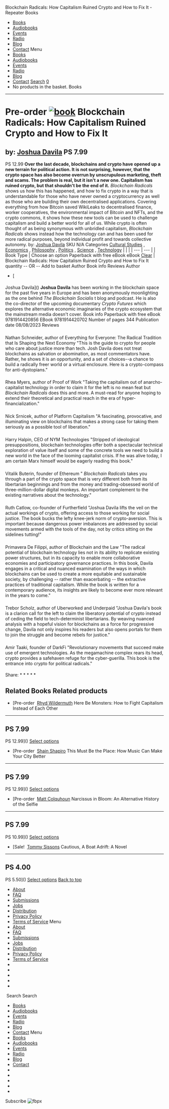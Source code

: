 Blockchain Radicals: How Capitalism Ruined Crypto and How to Fix It - Repeater Books
[![]()]()
* [Books]()
* [Audiobooks](/audiobooks/)
* [Events](/meetup-event/)
* [Radio]()
* [Blog]()
* [Contact]()
Menu
* [Books]()
* [Audiobooks](/audiobooks/)
* [Events](/meetup-event/)
* [Radio]()
* [Blog]()
* [Contact]()
[Search](#elementor-action%3Aaction%3Dpopup%3Aopen%26settings%3DeyJpZCI6IjI4Mjc4IiwidG9nZ2xlIjpmYWxzZX0%3D)
[0]()
* No products in the basket.
Books
-------
Pre-order
[![book]()]()
Blockchain Radicals: How Capitalism Ruined Crypto and How to Fix It
=====================================================================
by:
[Joshua Davila]()
PS
7.99
-
PS
12.99
**Over the last decade, blockchains and crypto have opened up a new terrain for political action. It is not surprising, however, that the crypto space has also become overrun by unscrupulous marketing, theft and scams. The problem is real, but it isn't a new one. Capitalism has ruined crypto, but that shouldn't be the end of it.**
*Blockchain Radicals*
shows us how this has happened, and how to fix crypto in a way that is understandable for those who have never owned a cryptocurrency as well as those who are building their own decentralised applications. Covering everything from how Bitcoin saved WikiLeaks to decentralised finance, worker cooperatives, the environmental impact of
Bitcoin and NFTs, and the crypto commons, it shows how these new tools can be used to challenge capitalism and build a better world for all of us.
While crypto is often thought of as being synonymous with unbridled capitalism,
*Blockchain Radicals*
shows instead how the technology can and has been used for more radical purposes, beyond individual profit and towards collective autonomy.
by:
[Joshua Davila]()
SKU
N/A
Categories
[Cultural Studies]()
,
[Economics]()
,
[Philosophy]()
,
[Politics]()
,
[Science]()
,
[Technology]()
| | |
| --- | --- |
|
Book Type
|
Choose an option
Paperback with free eBook
eBook
[Clear](#) |
Blockchain Radicals: How Capitalism Ruined Crypto and How to Fix It quantity
-- OR --
Add to basket
Author
Book info
Reviews
Author
* [![]()
####
Joshua Davila]()
**Joshua Davila**
has been working in the blockchain space for the past five years in Europe and has been anonymously moonlighting as the one behind
*The Blockchain Socialis*
t blog and podcast. He is also the co-director of the upcoming documentary
*Crypto Futures*
which explores the alternative economic imaginaries of the crypto ecosystem that the mainstream media doesn't cover.
Book info
Paperback with free eBook
9781914420856
EBook
9781914420702
Number of pages
344
Publication date
08/08/2023
Reviews
###
Nathan Schneider, author of Everything for Everyone: The Radical Tradition that Is Shaping the Next Economy
"This is the guide to crypto for people who care about justice more than tech. Josh Davila does not treat blockchains as salvation or abomination, as most commentators have. Rather, he shows it is an opportunity, and a set of choices--a chance to build a radically freer world or a virtual enclosure. Here is a crypto-compass for anti-dystopians."
###
Rhea Myers, author of Proof of Work
"Taking the capitalism out of anarcho-capitalist technology in order to claim it for the left is no mean feat but
*Blockchain Radicals*
does this and more. A must-read for anyone hoping to extend their theoretical and practical reach in the era of hyper-financialization."
###
Nick Srnicek, author of Platform Capitalism
"A fascinating, provocative, and illuminating view on blockchains that makes a strong case for taking them seriously as a possible tool of liberation."
###
Harry Halpin, CEO of NYM Technologies
"Stripped of ideological presuppositions, blockchain technologies offer both a spectacular technical exploration of value itself and some of the concrete tools we need to build a new world in the face of the looming capitalist crisis. If he was alive today, I am certain Marx himself would be eagerly reading this book."
###
Vitalik Buterin, founder of Ethereum
"
*Blockchain Radicals*
takes you through a part of the crypto space that is very different both from its libertarian beginnings and from the money and trading-obsessed world of three-million-dollar digital monkeys. An important complement to the existing narratives about the technology."
###
Ruth Catlow, co-founder of Furtherfield
"Joshua Davila lifts the veil on the actual workings of crypto, offering access to those working for social justice. The book bucks the lefty knee-jerk norm of crypto-aversion. This is important because dangerous power imbalances are addressed by social movements armed with the tools of the day, not by critics sitting on the sidelines tutting!"
###
Primavera De Filippi, author of Blockchain and the Law
"The radical potential of blockchain technology lies not in its ability to replicate existing power structures, but in its capacity to enable more collaborative economies and participatory governance practices. In this book, Davila engages in a critical and nuanced examination of the ways in which blockchains can be used to create a more equitable and sustainable society, by challenging -- rather than exacerbating -- the extractive practices of traditional capitalism. While the book is written for a contemporary audience, its insights are likely to become ever more relevant in the years to come."
###
Trebor Scholz, author of Uberworked and Underpaid
"Joshua Davila's book is a clarion call for the left to claim the liberatory potential of crypto instead of ceding the field to tech-determinist libertarians. By weaving nuanced analysis with a hopeful vision for blockchains as a force for progressive change, Davila not only inspires his readers but also opens portals for them to join the struggle and become rebels for justice."
###
Amir Taaki, founder of DarkFi
"Revolutionary movements that succeed make use of emergent technologies. As the megamachine complex rears its head, crypto provides a safehaven refuge for the cyber-guerilla. This book is the entrance into crypto for political radicals."
####
Share:
*
*
*
*
*
###
Related Books
Related products
------------------
* [Pre-order
![]()
[Rhyd Wildermuth]()
Here Be Monsters: How to Fight Capitalism Instead of Each Other
-----------------------------------------------------------------
PS
7.99
-
PS
12.99]()
[Select options]()
* [Pre-order
![]()
[Shain Shapiro]()
This Must Be the Place: How Music Can Make Your City Better
-------------------------------------------------------------
PS
7.99
-
PS
12.99]()
[Select options]()
* [Pre-order
![]()
[Matt Colquhoun]()
Narcissus in Bloom: An Alternative History of the Selfie
----------------------------------------------------------
PS
7.99
-
PS
10.99]()
[Select options]()
* [Sale!
![]()
[Tommy Sissons]()
Cautious, A Boat Adrift: A Novel
----------------------------------
PS
4.00
-
PS
5.50]()
[Select options]()
[Back to top](#repeator)
* [About]()
* [FAQ]()
* [Submissions]()
* [Jobs]()
* [Distribution]()
* [Privacy Policy]()
* [Terms of Service]()
Menu
* [About]()
* [FAQ]()
* [Submissions]()
* [Jobs]()
* [Distribution]()
* [Privacy Policy]()
* [Terms of Service]()
*
*
*
*
*
![]()
Search
Search
* [Books]()
* [Audiobooks](/audiobooks/)
* [Events](/meetup-event/)
* [Radio]()
* [Blog]()
* [Contact]()
Menu
* [Books]()
* [Audiobooks](/audiobooks/)
* [Events](/meetup-event/)
* [Radio]()
* [Blog]()
* [Contact]()
*
*
*
*
*
Subscribe
![fbpx]()